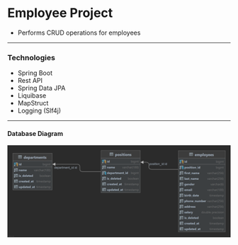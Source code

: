 # Employee Project

* Performs CRUD operations for employees

---

### Technologies

* Spring Boot
* Rest API
* Spring Data JPA
* Liquibase
* MapStruct
* Logging (Slf4j)

---

#### Database Diagram

![DatabaseDiagram.png](./assets/DatabaseDiagram.png)
